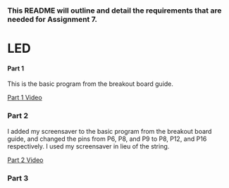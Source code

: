 
### This README will outline and detail the requirements that are needed for Assignment 7.

# LED 

#### Part 1

This is the basic program from the breakout board guide.

[Part 1 Video](https://imgur.com/a/nnSLWpz)

### Part 2

I added my screensaver to the basic program from the breakout board guide, and changed the pins from P6, P8, and P9 to P8, P12, and P16 
respectively. I used my screensaver in lieu of the string. 

[Part 2 Video](https://imgur.com/a/tSUyrxF)

### Part 3


